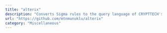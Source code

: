 ```yaml
---
title: "alterix"
description: "Converts Sigma rules to the query language of CRYPTTECH's SIEM"
url: "https://github.com/mtnmunuklu/alterix"
category: "Miscellaneous"
---
```

